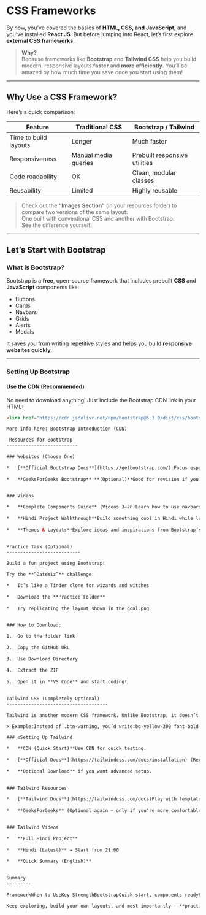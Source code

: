 # CSS Frameworks

By now, you’ve covered the basics of **HTML, CSS, and JavaScript**, and you’ve installed **React JS**. But before jumping into React, let’s first explore **external CSS frameworks**.

> **Why?**  
Because frameworks like **Bootstrap** and **Tailwind CSS** help you build modern, responsive layouts **faster** and **more efficiently**. You’ll be amazed by how much time you save once you start using them!

---

## Why Use a CSS Framework?

Here’s a quick comparison:

| Feature                    | Traditional CSS | Bootstrap / Tailwind |
|----------------------------|----------------|----------------------|
| Time to build layouts      |   Longer       |   Much faster        |
| Responsiveness             | Manual media queries | Prebuilt responsive utilities |
| Code readability           | OK             | Clean, modular classes |
| Reusability                | Limited        | Highly reusable |

> Check out the **“Images Section”** (in your resources folder) to compare two versions of the same layout:  
> One built with conventional CSS and another with Bootstrap.  
> See the difference yourself!

---

## Let’s Start with **Bootstrap**

### What is Bootstrap?

Bootstrap is a **free**, open-source framework that includes prebuilt **CSS** and **JavaScript** components like:

- Buttons
- Cards
- Navbars
- Grids
- Alerts
- Modals

It saves you from writing repetitive styles and helps you build **responsive websites quickly**.

---

### Setting Up Bootstrap

#### Use the CDN (Recommended)

No need to download anything! Just include the Bootstrap CDN link in your HTML:

```html
<link href="https://cdn.jsdelivr.net/npm/bootstrap@5.3.0/dist/css/bootstrap.min.css" rel="stylesheet">

More info here: Bootstrap Introduction (CDN)

 Resources for Bootstrap
--------------------------

### Websites (Choose One)

*   [**Official Bootstrap Docs**](https://getbootstrap.com/) Focus especially on the **Utilities** section (responsiveness, spacing, colors, etc.)
    
*   **GeeksForGeeks Bootstrap** **(Optional)**Good for revision if you're already following this site.
    

### Videos

*   **Complete Components Guide** (Videos 3–20)Learn how to use navbars, modals, buttons, cards, and more.
    
*   **Hindi Project Walkthrough**Build something cool in Hindi while learning!
    
*   **Themes & Layouts**Explore ideas and inspirations from Bootstrap’s official themes.
    

Practice Task (Optional)
---------------------------

Build a fun project using Bootstrap!

Try the **“DateWiz”** challenge:

*   It’s like a Tinder clone for wizards and witches 
    
*   Download the **Practice Folder**
    
*   Try replicating the layout shown in the goal.png
    

### How to Download:

1.  Go to the folder link
    
2.  Copy the GitHub URL
    
3.  Use Download Directory
    
4.  Extract the ZIP
    
5.  Open it in **VS Code** and start coding!
    

Tailwind CSS (Completely Optional)
-------------------------------------

Tailwind is another modern CSS framework. Unlike Bootstrap, it doesn’t come with ready-made UI components. Instead, it provides **utility classes** that you can mix and match to build any layout.

> Example:Instead of .btn-warning, you’d write:bg-yellow-300 font-bold py-2 px-4 rounded

### ⚙Setting Up Tailwind

*   **CDN (Quick Start)**Use CDN for quick testing.
    
*   [**Official Docs**](https://tailwindcss.com/docs/installation) (Recommended)
    
*   **Optional Download** if you want advanced setup.
    

### Tailwind Resources

*   [**Tailwind Docs**](https://tailwindcss.com/docs)Play with templates, copy-paste components, and start building.
    
*   **GeeksForGeeks** (Optional again — only if you're more comfortable here)
    

### Tailwind Videos

*   **Full Hindi Project**
    
*   **Hindi (Latest)** → Start from 21:00
    
*   **Quick Summary (English)**
    

Summary
---------

FrameworkWhen to UseKey StrengthBootstrapQuick start, components readyFaster layout buildingTailwindUtility-first, more controlDesign freedom + flexibility

Keep exploring, build your own layouts, and most importantly — **practice**.CSS frameworks are like your power tools. Use them to build beautiful, fast, and responsive websites. 
